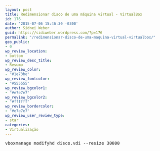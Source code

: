 ```yaml
---
layout: post
title: Redimensionar disco de uma máquina virtual - VirtualBox
id: 176
date: '2015-07-06 15:46:30 -0300'
author: Sidnei Weber
guid: https://sidiweber.wordpress.com/?p=176
permalink: "/redimensionar-disco-de-uma-maquina-virtual-virtualbox/"
geo_public:
- 0
wp_review_location:
- bottom
wp_review_desc_title:
- Resumo
wp_review_color:
- "#1e73be"
wp_review_fontcolor:
- "#555555"
wp_review_bgcolor1:
- "#e7e7e7"
wp_review_bgcolor2:
- "#ffffff"
wp_review_bordercolor:
- "#e7e7e7"
wp_review_user_review_type:
- star
categories:
- Virtualização
---
```


<pre>vboxmanage modifyhd disco.vdi --resize 30000
</pre>
